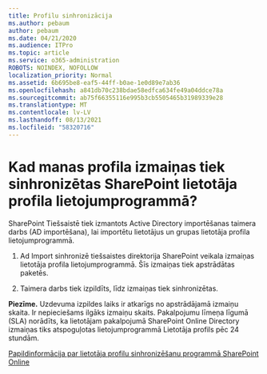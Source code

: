 ```yaml
---
title: Profilu sinhronizācija
ms.author: pebaum
author: pebaum
ms.date: 04/21/2020
ms.audience: ITPro
ms.topic: article
ms.service: o365-administration
ROBOTS: NOINDEX, NOFOLLOW
localization_priority: Normal
ms.assetid: 6b695be8-eaf5-44ff-b0ae-1e0d89e7ab36
ms.openlocfilehash: a841db70c238bdae58edfca634fe49a04ddce78a
ms.sourcegitcommit: ab75f66355116e995b3cb5505465b31989339e28
ms.translationtype: MT
ms.contentlocale: lv-LV
ms.lasthandoff: 08/13/2021
ms.locfileid: "58320716"
---
```

# <a name="when-do-my-profile-changes-sync-to-the-sharepoint-user-profile-application"></a>Kad manas profila izmaiņas tiek sinhronizētas SharePoint lietotāja profila lietojumprogrammā?

SharePoint Tiešsaistē tiek izmantots Active Directory importēšanas taimera darbs (AD importēšana), lai importētu lietotājus un grupas lietotāja profila lietojumprogrammā. 
  
1. Ad Import sinhronizē tiešsaistes direktorija SharePoint veikala izmaiņas lietotāja profila lietojumprogrammā. Šīs izmaiņas tiek apstrādātas paketēs.
    
2. Taimera darbs tiek izpildīts, līdz izmaiņas tiek sinhronizētas.
    
**Piezīme.** Uzdevuma izpildes laiks ir atkarīgs no apstrādājamā izmaiņu skaita. Ir nepieciešams ilgāks izmaiņu skaits. Pakalpojumu līmeņa līgumā (SLA) norādīts, ka lietotājam pakalpojumā SharePoint Online Directory izmaiņas tiks atspoguļotas lietojumprogrammā Lietotāja profils pēc 24 stundām. 
  
[Papildinformācija par lietotāja profilu sinhronizēšanu programmā SharePoint Online](https://go.microsoft.com/fwlink/?linkid=875671)
  

